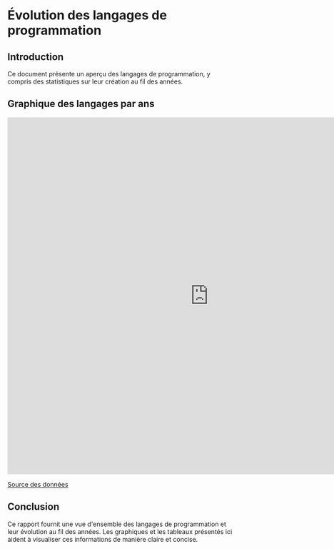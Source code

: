 # Évolution des langages de programmation

## Introduction
Ce document présente un aperçu des langages de programmation, y compris des statistiques sur leur création au fil des années.

## Graphique des langages par ans

<iframe width="900" height="800" frameborder="0" scrolling="no" src="https://plotly.com/~AntheaLiles/1.embed"></iframe>


[Source des données](/Benchmark_Languages.md)

## Conclusion
Ce rapport fournit une vue d'ensemble des langages de programmation et leur évolution au fil des années. Les graphiques et les tableaux présentés ici aident à visualiser ces informations de manière claire et concise.
